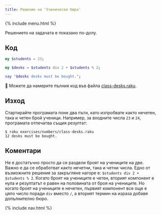 ```yaml
---
title: Решение на ‘Ученически бюра’
---
```


{% include menu.html %}

Решението на задачата е показано по-долу.

## Код

```raku
my $students = 23;

my $desks = $students div 2 + $students % 2;

say "$desks desks must be bought.";
```

🦋 Можете да намерите пълния код във файла [class-desks.raku](https://github.com/ash/raku-course/blob/master/exercises/numbers/class-desks.raku).

## Изход

Стартирайте програмата поне два пъти, като изпробвате както нечетен, така и четен брой ученици. Например, за входните числа `23` и `24`, програмата отпечатва същия резултат:

```console
$ raku exercises/numbers/class-desks.raku
12 desks must be bought.
```

## Коментари

Не е достатъчно просто да се раздели броят на учениците на две. Важно е да се обработват както нечетни, така и четни числа. Едно от възможните решения за закръгляне нагоре е: `$students div 2 + $students % 2`. Когато броят на учениците е четен, вторият компонент е нула и резултатът е равен на половината от броя на учениците. Но когато броят на учениците е нечетен, първият компонент все още е цяло число поради `div` вместо `/`, а вторият термин на израза добавя допълнително бюро.

{% include nav.html %}